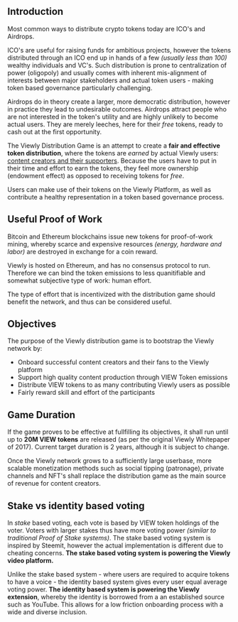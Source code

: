 ## Introduction

Most common ways to distribute crypto tokens today are ICO's and Airdrops. 

ICO's are useful for raising funds for ambitious projects, however the tokens distributed through an ICO end up in hands of a few *(usually less than 100)* wealthy individuals and VC's. Such distribution is prone to centralization of power (oligopoly) and usually comes with inherent mis-alignment of interests between major stakeholders and actual token users - making token based governance particularly challenging. 

Airdrops do in theory create a larger, more democratic distribution, however in practice they lead to undesirable outcomes. Airdrops attract people who are not interested in the token's utility and are highly unlikely to become actual users. They are merely leeches, here for their _free_ tokens, ready to cash out at the first opportunity.

The Viewly Distribution Game is an attempt to create a **fair and effective token distribution**, where the tokens are _earned_ by actual Viewly users: <u>content creators and their supporters</u>. Because the users have to put in their time and effort to earn the tokens, they feel more ownership (endowment effect) as opposed to receiving tokens for _free_. 

Users can make use of their tokens on the Viewly Platform, as well as contribute a healthy representation in a token based governance process.



## Useful Proof of Work

Bitcoin and Ethereum blockchains issue new tokens for proof-of-work mining, whereby scarce and expensive resources *(energy, hardware and labor)* are destroyed in exchange for a coin reward. 

Viewly is hosted on Ethereum, and has no consensus protocol to run. Therefore we can bind the token emissions to less quanitifiable and somewhat subjective type of work: human effort. 

The type of effort that is incentivized with the distribution game should benefit the network, and thus can be considered useful.



## Objectives

The purpose of the Viewly distribution game is to bootstrap the Viewly network by:

- Onboard successful content creators and their fans to the Viewly platform 
- Support high quality content production through VIEW Token emissions
- Distribute VIEW tokens to as many contributing Viewly users as possible
- Fairly reward skill and effort of the participants



## Game Duration

If the game proves to be effective at fullfilling its objectives, it shall run until up to **20M VIEW tokens** are released (as per the original Viewly Whitepaper of 2017). Current target duration is 2 years, although it is subject to change.

Once the Viewly network grows to a sufficiently large userbase, more scalable monetization methods such as social tipping (patronage), private channels and NFT's shall replace the distribution game as the main source of revenue for content creators.



## Stake vs identity based voting 

In *stake* based voting, each vote is based by VIEW token holdings of the voter. Voters with larger stakes thus have more voting power *(similar to traditional Proof of Stake systems)*. The stake based voting system is inspired by Steemit, however the actual implementation is different due to cheating concerns. **The stake based voting system is powering the Viewly video platform.**

Unlike the stake based system - where users are required to acquire tokens to have a voice - the identity based system gives every user equal average voting power. **The identity based system is powering the Viewly extension**, whereby the identity is borrowed from a an established source such as YouTube. This allows for a low friction onboarding process with a wide and diverse inclusion.

